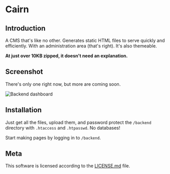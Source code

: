 Cairn
=====

Introduction
------------

A CMS that's like no other. Generates static HTML files to serve quickly and efficiently.
With an administration area (that's right). It's also themeable.

**At just over 10KB zipped, it doesn't need an explanation.**

Screenshot
----------

There's only one right now, but more are coming soon.

![Backend dashboard](http://iweb.lfred.info/cairn/backend.png "Backend dashboard")

Installation
------------

Just get all the files, upload them, and password protect the `/backend` directory with `.htaccess` and `.htpasswd`.
No databases!

Start making pages by logging in to `/backend`.

Meta
----

This software is licensed according to the [LICENSE.md](https://raw.github.com/alfredxing/cairn/master/LICENSE.md) file.
